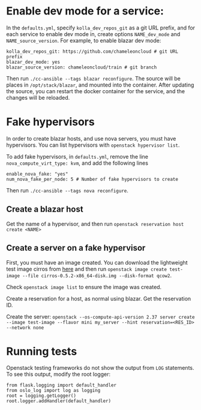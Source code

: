 # Enable dev mode for a service:

In the `defaults.yml`, specify `kolla_dev_repos_git` as a git URL prefix, and for each service to enable dev mode in,
create options `NAME_dev_mode` and `NAME_source_version`. For example, to enable blazar dev mode:
```
kolla_dev_repos_git: https://github.com/chameleoncloud # git URL prefix
blazar_dev_mode: yes
blazar_source_version: chameleoncloud/train # git branch 
```
Then run `./cc-ansible --tags blazar reconfigure`. The source will be places in `/opt/stack/blazar`, and mounted into the container. After updating the source, you can restart the docker container for the service, and the changes will be reloaded.

# Fake hypervisors
In order to create blazar hosts, and use nova servers, you must have hypervisors. You can list hypervisors with
`openstack hypervisor list`.

To add fake hypervisors, in `defaults.yml`, remove the line `nova_compute_virt_type: kvm`, and add the following lines
```
enable_nova_fake: "yes"
num_nova_fake_per_node: 5 # Number of fake hypervisors to create
```
Then run `./cc-ansible --tags nova reconfigure`.

## Create a blazar host
Get the name of a hypervisor, and then run `openstack reservation host create <NAME>`

## Create a server on a fake hypervisor
First, you must have an image created. You can download the lightweight test image cirros from [here](http://download.cirros-cloud.net/)
and then run `openstack image create test-image --file cirros-0.5.2-x86_64-disk.img --disk-format qcow2`.

Check `openstack image list` to ensure the image was created.

Create a reservation for a host, as normal using blazar. Get the reservation ID.

Create the server:
`openstack --os-compute-api-version 2.37 server create --image test-image --flavor mini my_server --hint reservation=<RES_ID> --network none`

# Running tests
Openstack testing frameworks do not show the output from `LOG` statements. To see this output, modify the root logger:
```
from flask.logging import default_handler
from oslo_log import log as logging
root = logging.getLogger()
root.logger.addHandler(default_handler)
```
